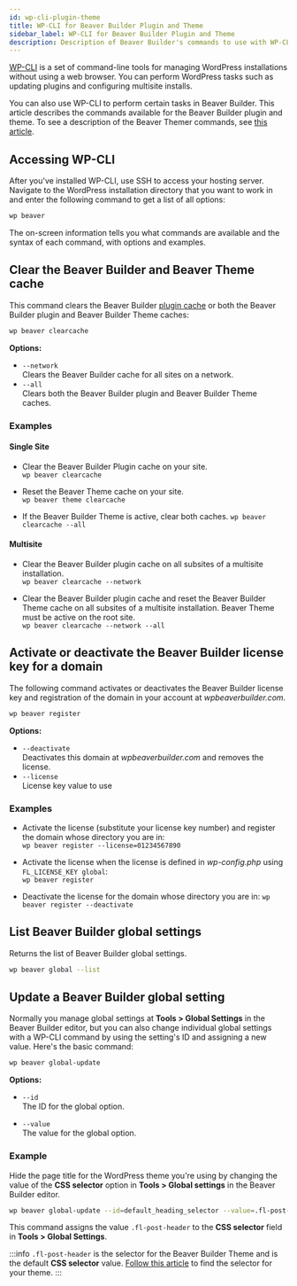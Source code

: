 ```yaml
---
id: wp-cli-plugin-theme
title: WP-CLI for Beaver Builder Plugin and Theme
sidebar_label: WP-CLI for Beaver Builder Plugin and Theme
description: Description of Beaver Builder's commands to use with WP-CLI.
---
```


[WP-CLI](https://wp-cli.org/) is a set of command-line tools for managing
WordPress installations without using a web browser. You can perform WordPress tasks such as updating plugins and configuring multisite installs. 

You can also use WP-CLI to perform certain tasks in Beaver Builder. This article describes the commands available for the Beaver Builder plugin and theme. To see a description of the Beaver Themer commands, see [this article](/beaver-themer/developer/wp-cli-for-beaver-themer).

## Accessing WP-CLI

After you've installed WP-CLI, use SSH to access your hosting server. Navigate to the WordPress installation directory that you want to work in and enter the following command to get a list of all options:

```bash
wp beaver
```

The on-screen information tells you what commands are available and the
syntax of each command, with options and examples.

## Clear the Beaver Builder and Beaver Theme cache

This command clears the Beaver Builder [plugin cache](/beaver-builder/troubleshooting/debugging/issue-fixer-clear-the-cache.md) or both the Beaver Builder plugin and Beaver Builder Theme caches:

```bash
wp beaver clearcache
```

**Options:**

*  `--network`  
Clears the Beaver Builder cache for all sites on a network.
*  `--all`  
Clears both the Beaver Builder plugin and Beaver Builder Theme caches.

### Examples

#### Single Site

* Clear the Beaver Builder Plugin cache on your site.  
`wp beaver clearcache`

* Reset the Beaver Theme cache on your site.  
`wp beaver theme clearcache`

* If the Beaver Builder Theme is active, clear both caches. 
`wp beaver clearcache --all`

#### Multisite

* Clear the Beaver Builder plugin cache on all subsites of a multisite installation.  
`wp beaver clearcache --network`

* Clear the Beaver Builder plugin cache and reset the Beaver Builder Theme cache on all subsites of a multisite installation. Beaver Theme must be active on the root site.  
`wp beaver clearcache --network --all`

##  Activate or deactivate the Beaver Builder license key for a domain

The following command activates or deactivates the Beaver Builder license key and registration of the domain in your account at *wpbeaverbuilder.com*.

```bash
wp beaver register
```

**Options:**

* `--deactivate`  
Deactivates this domain at *wpbeaverbuilder.com* and removes the license.
* `--license`  
License key value to use

### Examples

* Activate the license (substitute your license key number) and register the domain whose directory you are in:  
`wp beaver register --license=01234567890`

* Activate the license when the license is defined in *wp-config.php* using `FL_LICENSE_KEY global`:   
`wp beaver register`

* Deactivate the license for the domain whose directory you are in:
`wp beaver register --deactivate`

## List Beaver Builder global settings

Returns the list of Beaver Builder global settings.

```bash
wp beaver global --list
```

## Update a Beaver Builder global setting

Normally you manage global settings at **Tools > Global Settings** in the Beaver Builder editor, but you can also change individual global settings with a WP-CLI command by using the setting's ID and assigning a new value. Here's the basic command:

```bash
wp beaver global-update
```

**Options:**

* `--id`  
The ID for the global option.

* `--value`  
The value for the global option.

### Example

Hide the page title for the WordPress theme you're using by changing the value of the **CSS selector** option in **Tools > Global settings** in the Beaver Builder editor.  

```bash
wp beaver global-update --id=default_heading_selector --value=.fl-post-header  
```
This command assigns the value `.fl-post-header` to the **CSS selector** field in **Tools > Global Settings**.

:::info
`.fl-post-header` is the selector for the Beaver Builder Theme and is the default **CSS selector** value. [Follow this article](/beaver-builder/getting-started/bb-editor-basics/show-or-hide-the-wordpress-page-title.md) to find the selector for your theme.
:::
